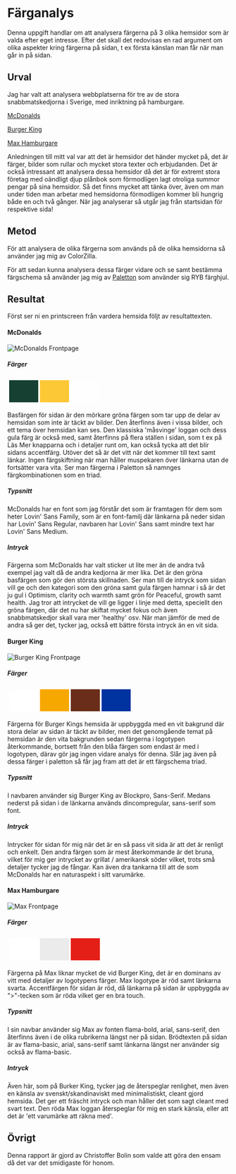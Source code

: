 Färganalys
=======================

Denna uppgift handlar om att analysera färgerna på 3 olika hemsidor som är valda efter eget intresse. Efter det skall det redovisas en rad argument om olika aspekter kring färgerna på sidan, t ex första känslan man får när man går in på sidan.

Urval
-----------------------
Jag har valt att analysera webbplatserna för tre av de stora snabbmatskedjorna i Sverige, med inriktning på hamburgare.

[McDonalds](https://www.mcdonalds.com/se/sv-se.html "McDonalds hemsida")

[Burger King](www.burgerking.se "Burger King hemsida")

[Max Hamburgare](www.max.se "Max hemsida")


Anledningen till mitt val var att det är hemsidor det händer mycket på, det är färger, bilder som rullar och mycket stora texter och erbjudanden.
Det är också intressant att analysera dessa hemsidor då det är för extremt stora företag med oändligt djup plånbok som förmodligen lagt otroliga summor pengar på sina hemsidor.
Så det finns mycket att tänka över, även om man under tiden man arbetar med hemsidorna förmodligen kommer bli hungrig både en och två gånger.
När jag analyserar så utgår jag från startsidan för respektive sida!

Metod
-----------------------
För att analysera de olika färgerna som används på de olika hemsidorna så använder jag mig av ColorZilla.

För att sedan kunna analysera dessa färger vidare och se samt bestämma färgschema så använder jag mig av [Paletton](www.paletton.com "Paletton hemsida") som använder sig RYB färghjul.

Resultat
-----------------------

Först ser ni en printscreen från vardera hemsida följt av resultattexten.

#### McDonalds


![McDonalds Frontpage](../htdocs/img/McDonaldsfrontpage.jpg "McDonalds Frontpage")

##### Färger

<table style="border-spacing: 4px; border-collapse: separate">
<tr>
<td style="height: 50px; width: 50px; background-color: #154032">
<td style="height: 50px; width: 50px; background-color: #FDC836">
<td style="height: 50px; width: 50px; background-color: #FDFEFD">
</tr>
</table>

Basfärgen för sidan är den mörkare gröna färgen som tar upp de delar av hemsidan som inte är täckt av bilder.
Den återfinns även i vissa bilder, och ett tema över hemsidan kan ses. Den klassiska 'måsvinge' loggan och dess gula färg är också med, samt återfinns på flera ställen i sidan, som t ex på Läs Mer knapparna och i detaljer runt om, kan också tycka att det blir sidans accentfärg. Utöver det så är det vitt när det kommer till text samt länkar. Ingen färgskiftning när man håller muspekaren över länkarna utan de fortsätter vara vita.
Ser man färgerna i Paletton så namnges färgkombinationen som en triad.

##### Typsnitt

McDonalds har en font som jag förstår det som är framtagen för dem som heter Lovin' Sans Family, som är en font-familj där länkarna på neder sidan har Lovin' Sans Regular, navbaren har Lovin' Sans samt mindre text har Lovin' Sans Medium.

##### Intryck

Färgerna som McDonalds har valt sticker ut lite mer än de andra två exempel jag valt då de andra kedjorna är mer lika. Det är den gröna basfärgen som gör den största skillnaden. Ser man till de intryck som sidan vill ge och den kategori som den gröna samt gula färgen hamnar i så är det ju gul i Optimism, clarity och warmth samt grön för Peaceful, growth samt health. Jag tror att intrycket de vill ge ligger i linje med detta, speciellt den gröna färgen, där det nu har skiftat mycket fokus och även snabbmatskedjor skall vara mer 'healthy' osv. När man jämför de med de andra så ger det, tycker jag, också ett bättre första intryck än en vit sida.

#### Burger King

![Burger King Frontpage](../htdocs/img/burgerkingfrontpage.jpg "Burger King Frontpage")

##### Färger

<table style="border-spacing: 4px; border-collapse: separate">
<tr>
<td style="height: 50px; width: 50px; background-color: #FFFFFF">
<td style="height: 50px; width: 50px; background-color: #F7A800">
<td style="height: 50px; width: 50px; background-color: #6A2D1A">
<td style="height: 50px; width: 50px; background-color: #0032a0">
</tr>
</table>

Färgerna för Burger Kings hemsida är uppbyggda med en vit bakgrund där stora delar av sidan är täckt av bilder, men det genomgående temat på hemsidan är den vita bakgrunden sedan färgerna i logotypen återkommande, bortsett från den blåa färgen som endast är med i logotypen, därav gör jag ingen vidare analys för denna. Slår jag även på dessa färger i paletton så får jag fram att det är ett färgschema triad.

##### Typsnitt
I navbaren använder sig Burger King av Blockpro, Sans-Serif. Medans nederst på sidan i de länkarna används dincompregular, sans-serif som font.

##### Intryck

Intrycker för sidan för mig när det är en så pass vit sida är att det är renligt och enkelt. Den andra färgen som är mest återkommande är det bruna, vilket för mig ger intrycket av grillat / amerikansk söder vilket, trots små detaljer tycker jag de fångar. Kan även dra tankarna till att de som McDonalds har en naturaspekt i sitt varumärke.


#### Max Hamburgare

![Max Frontpage](../htdocs/img/maxfrontpage.png "Max Frontpage")

##### Färger

<table style="border-spacing: 4px; border-collapse: separate">
<tr>
<td style="height: 50px; width: 50px; background-color: #FFFFFF">
<td style="height: 50px; width: 50px; background-color: #EBEBEB">
<td style="height: 50px; width: 50px; background-color: #E41F18">
</tr>
</table>

Färgerna på Max liknar mycket de vid Burger King, det är en dominans av vitt med detaljer av logotypens färger. Max logotype är röd samt länkarna svarta.
Accentfärgen för sidan är röd, då länkarna på sidan är uppbyggda av ">"-tecken som är röda vilket ger en bra touch.

##### Typsnitt

I sin navbar använder sig Max av fonten flama-bold, arial, sans-serif, den återfinns även i de olika rubrikerna längst ner på sidan. Brödtexten på sidan är av flama-basic, arial, sans-serif samt länkarna längst ner använder sig också av flama-basic.

##### Intryck

Även här, som på Burker King, tycker jag de återspeglar renlighet, men även en känsla av svenskt/skandinaviskt med minimalistiskt, cleant gjord hemsida. Det ger ett fräscht intryck och man håller det som sagt cleant med svart text. Den röda Max loggan återspeglar för mig en stark känsla, eller att det är 'ett varumärke att räkna med'.

Övrigt
-----------------------

Denna rapport är gjord av Christoffer Bolin som valde att göra den ensam då det var det smidigaste för honom.
